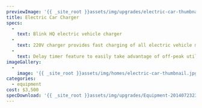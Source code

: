 ```yaml
---
previewImage: '{{ _site_root }}assets/img/upgrades/electric-car-thumbnail.jpg'
title: Electric Car Charger
specs:
  - 
    text: Blink HQ electric vehicle charger
  - 
    text: 220V charger provides fast charging of all electric vehicle models
  - 
    text: Delay timer feature to easily take advantage of off-peak utility rate
imageGallery:
  - 
    image: '{{ _site_root }}assets/img/homes/electric-car-thumbnail.jpg'
categories:
  - equipment
cost: $3,500
specDownload: '{{ _site_root }}assets/img/upgrades/Equipment-20140723235801.pdf'
---
```

